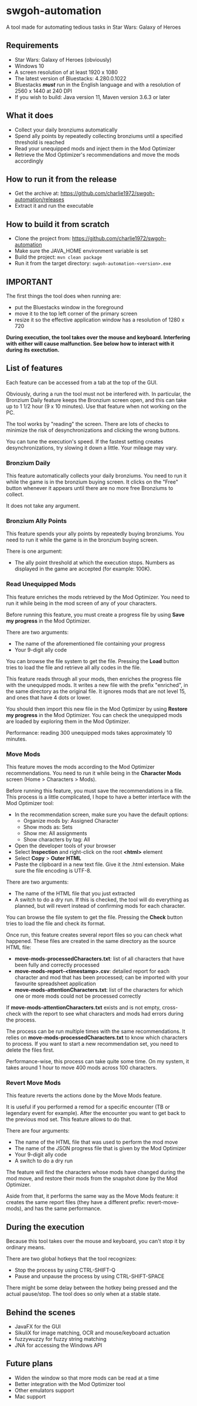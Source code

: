 # swgoh-automation
A tool made for automating tedious tasks in Star Wars: Galaxy of Heroes

## Requirements
* Star Wars: Galaxy of Heroes (obviously)
* Windows 10
* A screen resolution of at least 1920 x 1080
* The latest version of Bluestacks: 4.280.0.1022
* Bluestacks ***must*** run in the English language and with a resolution of 2560 x 1440 at 240 DPI
* If you wish to build: Java version 11, Maven version 3.6.3 or later

## What it does
* Collect your daily bronziums automatically
* Spend ally points by repeatedly collecting bronziums until a specified threshold  is reached
* Read your unequipped mods and inject them in the Mod Optimizer
* Retrieve the Mod Optimizer's recommendations and move the mods accordingly

## How to run it from the release
* Get the archive at: https://github.com/charlie1972/swgoh-automation/releases
* Extract it and run the executable
  
## How to build it from scratch
* Clone the project from: https://github.com/charlie1972/swgoh-automation
* Make sure the JAVA_HOME environment variable is set
* Build the project: `mvn clean package`
* Run it from the target directory: `swgoh-automation-<version>.exe` 

## IMPORTANT
The first things the tool does when running are:
* put the Bluestacks window in the foreground
* move it to the top left corner of the primary screen
* resize it so the effective application window has a resolution of 1280 x 720

**During execution, the tool takes over the mouse and keyboard. Interfering with either will cause malfunction. See below how to interact with it during its exectution.**

## List of features
Each feature can be accessed from a tab at the top of the GUI.

Obviously, during a run the tool must not be interfered with. In particular, the Bronzium Daily feature keeps the Bronzium screen open, and this can take up to 1 1/2 hour (9 x 10 minutes). Use that feature when not working on the PC.

The tool works by "reading" the screen. There are lots of checks to minimize the risk of desynchronizations and clicking the wrong buttons.

You can tune the execution's speed. If the fastest setting creates desynchronizations, try slowing it down a little. Your mileage may vary. 

### Bronzium Daily
This feature automatically collects your daily bronziums. You need to run it while the game is in the bronzium buying screen. It clicks on the "Free" button whenever it appears until there are no more free Bronziums to collect.

It does not take any argument.

### Bronzium Ally Points
This feature spends your ally points by repeatedly buying bronziums. You need to run it while the game is in the bronzium buying screen.

There is one argument:
* The ally point threshold at which the execution stops. Numbers as displayed in the game are accepted (for example: 100K).

### Read Unequipped Mods
This feature enriches the mods retrieved by the Mod Optimizer. You need to run it while being in the mod screen of any of your characters.

Before running this feature, you must create a progress file by using **Save my progress** in the Mod Optimizer.

There are two arguments:
* The name of the aforementioned file containing your progress 
* Your 9-digit ally code

You can browse the file system to get the file. Pressing the **Load** button tries to load the file and retrieve all ally codes in the file. 

This feature reads through all your mods, then enriches the progress file with the unequipped mods. It writes a new file with the prefix "enriched", in the same directory as the original file. It ignores mods that are not level 15, and ones that have 4 dots or lower.

You should then import this new file in the Mod Optimizer by using **Restore my progress** in the Mod Optimizer. You can check the unequipped mods are loaded by exploring them in the Mod Optimizer.

Performance: reading 300 unequipped mods takes approximately 10 minutes. 

### Move Mods
This feature moves the mods according to the Mod Optimizer recommendations. You need to run it while being in the **Character Mods** screen (Home > Characters > Mods).

Before running this feature, you must save the recommendations in a file. This process is a little complicated, I hope to have a better interface with the Mod Optimizer tool:
* In the recommendation screen, make sure you have the default options:
  * Organize mods by: Assigned Character
  * Show mods as: Sets
  * Show me: All assignments
  * Show characters by tag: All
* Open the developer tools of your browser
* Select **Inspection** and right-click on the root **\<html>** element
* Select **Copy** > **Outer HTML**
* Paste the clipboard in a new text file. Give it the .html extension. Make sure the file encoding is UTF-8.

There are two arguments:
* The name of the HTML file that you just extracted
* A switch to do a dry run. If this is checked, the tool will do everything as planned, but will revert instead of confirming mods for each character.

You can browse the file system to get the file. Pressing the **Check** button tries to load the file and check its format.

Once run, this feature creates several report files so you can check what happened. These files are created in the same directory as the source HTML file:
* **move-mods-processedCharacters.txt**: list of all characters that have been fully and correctly processed
* **move-mods-report-\<timestamp>.csv**: detailed report for each character and mod that has been processed; can be imported with your favourite spreadsheet application
* **move-mods-attentionCharacters.txt**: list of the characters for which one or more mods could not be processed correctly

If **move-mods-attentionCharacters.txt** exists and is not empty, cross-check with the report to see what characters and mods had errors during the process.

The process can be run multiple times with the same recommendations. It relies on **move-mods-processedCharacters.txt** to know which characters to process. If you want to start a new recommendation set, you need to delete the files first.

Performance-wise, this process can take quite some time. On my system, it takes around 1 hour to move 400 mods across 100 characters. 

### Revert Move Mods
This feature reverts the actions done by the Move Mods feature.

It is useful if you performed a remod for a specific encounter (TB or legendary event for example). After the encounter you want to get back to the previous mod set. This feature allows to do that.

There are four arguments:
* The name of the HTML file that was used to perform the mod move
* The name of the JSON progress file that is given by the Mod Optimizer
* Your 9-digit ally code
* A switch to do a dry run

The feature will find the characters whose mods have changed during the mod move, and restore their mods from the snapshot done by the Mod Optimizer.

Aside from that, it performs the same way as the Move Mods feature: it creates the same report files (they have a different prefix: revert-move-mods), and has the same performance.  

## During the execution
Because this tool takes over the mouse and keyboard, you can't stop it by ordinary means.

There are two global hotkeys that the tool recognizes:
* Stop the process by using CTRL-SHIFT-Q
* Pause and unpause the process by using CTRL-SHIFT-SPACE

There might be some delay between the hotkey being pressed and the actual pause/stop. The tool does so only when at a stable state.

## Behind the scenes
* JavaFX for the GUI
* SikuliX for image matching, OCR and mouse/keyboard actuation
* fuzzywuzzy for fuzzy string matching
* JNA for accessing the Windows API

## Future plans
* Widen the window so that more mods can be read at a time
* Better integration with the Mod Optimizer tool
* Other emulators support
* Mac support
